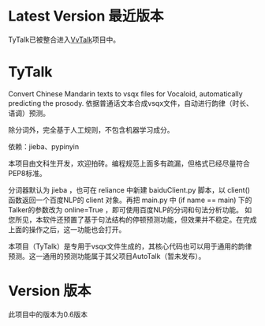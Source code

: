 
# Latest Version 最近版本
TyTalk已被整合进入[VvTalk](https://github.com/GalaxieT/VvTalk)项目中。

# TyTalk
Convert Chinese Mandarin texts to vsqx files for Vocaloid, automatically predicting the prosody.
依据普通话文本合成vsqx文件，自动进行韵律（时长、语调）预测。

除分词外，完全基于人工规则，不包含机器学习成分。

依赖：jieba、pypinyin

本项目由文科生开发，欢迎拍砖。编程规范上面多有疏漏，但格式已经尽量符合PEP8标准。

分词器默认为 jieba ，也可在 reliance 中新建 baiduClient.py 脚本，以 client() 函数返回一个百度NLP的 client 对象。再把 main.py 中 (if name == main) 下的 Talker的参数改为 online=True ，即可使用百度NLP的分词和句法分析功能。
如您所见，本软件还预置了基于句法结构的停顿预测功能，但效果并不稳定。在完成上面的操作之后，这一功能也会打开。

本项目（TyTalk）是专用于vsqx文件生成的，其核心代码也可以用于通用的韵律预测。这一通用的预测功能属于其父项目AutoTalk（暂未发布）。
# Version 版本
此项目中的版本为0.6版本

